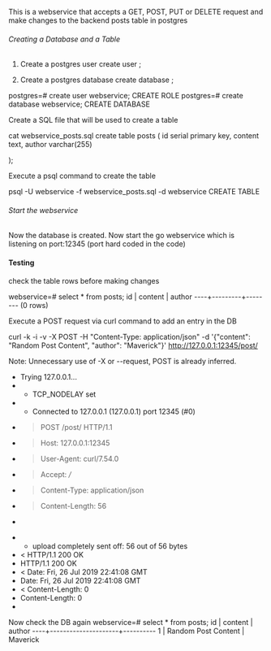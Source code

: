 
This is a webservice that accepts a GET, POST, PUT or DELETE request and make changes to the backend posts table in postgres

###### Creating a Database and a Table ######
1. Create a postgres user
create user <webservice>;

2. Create a postgres database
create database <webservice>;

postgres=# create user webservice;
CREATE ROLE
postgres=# create database webservice;
CREATE DATABASE


Create a SQL file that will be used to create a table


cat webservice_posts.sql
create table posts (
    id serial primary key,
        content text,
            author varchar(255)
            
);

Execute a psql command to create the table

psql -U webservice -f webservice_posts.sql -d webservice
CREATE TABLE

###### Start the webservice #########

Now the database is created. Now start the go webservice which is listening on port:12345 (port hard coded in the code)

#### Testing ####

check the table rows before making changes

webservice=# select * from posts;
 id | content | author
 ----+---------+--------
 (0 rows)

 Execute a POST request via curl command to add an entry in the DB

 curl -k -i -v -X POST -H "Content-Type: application/json" -d '{"content": "Random Post Content", "author": "Maverick"}' http://127.0.0.1:12345/post/

Note: Unnecessary use of -X or --request, POST is already inferred.
 *   Trying 127.0.0.1...
 *   * TCP_NODELAY set
 *   * Connected to 127.0.0.1 (127.0.0.1) port 12345 (#0)
 *   > POST /post/ HTTP/1.1
 *   > Host: 127.0.0.1:12345
 *   > User-Agent: curl/7.54.0
 *   > Accept: */*
 *   > Content-Type: application/json
 *   > Content-Length: 56
 *   >
 *   * upload completely sent off: 56 out of 56 bytes
 *   < HTTP/1.1 200 OK
 *   HTTP/1.1 200 OK
 *   < Date: Fri, 26 Jul 2019 22:41:08 GMT
 *   Date: Fri, 26 Jul 2019 22:41:08 GMT
 *   < Content-Length: 0
 *   Content-Length: 0
 *

 Now check the DB again
 webservice=# select * from posts;
  id |       content       |  author
  ----+---------------------+----------
    1 | Random Post Content | Maverick


